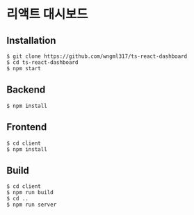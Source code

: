 # 리액트 대시보드

## Installation
```
$ git clone https://github.com/wngml317/ts-react-dashboard
$ cd ts-react-dashboard
$ npm start
```

## Backend
```
$ npm install
```

## Frontend
```
$ cd client
$ npm install
```

## Build
```
$ cd client
$ npm run build
$ cd ..
$ npm run server
```


<!-- # Version
```
chart.js 3.9.1
react-script 4.0.3
``` -->
